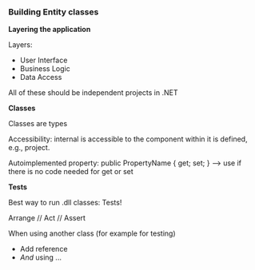 ### Building Entity classes  

**Layering the application**  

Layers:  
* User Interface  
* Business Logic  
* Data Access  

All of these should be independent projects in .NET  

**Classes**  

Classes are types  

Accessibility: internal is accessible to the component within it is defined, e.g., project.  

Autoimplemented property: public PropertyName { get; set; } --> use if there is no code needed for get or set  

**Tests**  

Best way to run .dll classes: Tests!

Arrange // Act // Assert  

When using another class (for example for testing)  
* Add reference  
* *And* using ...
